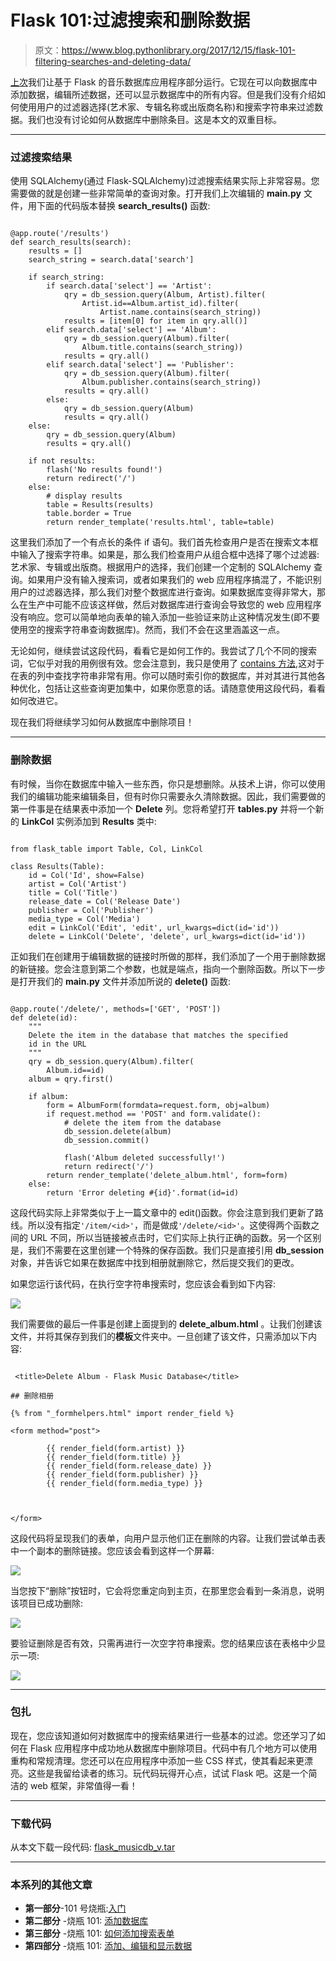 # Flask 101:过滤搜索和删除数据

> 原文：<https://www.blog.pythonlibrary.org/2017/12/15/flask-101-filtering-searches-and-deleting-data/>

[上次](https://www.blog.pythonlibrary.org/2017/12/14/flask-101-adding-editing-and-displaying-data/)我们让基于 Flask 的音乐数据库应用程序部分运行。它现在可以向数据库中添加数据，编辑所述数据，还可以显示数据库中的所有内容。但是我们没有介绍如何使用用户的过滤器选择(艺术家、专辑名称或出版商名称)和搜索字符串来过滤数据。我们也没有讨论如何从数据库中删除条目。这是本文的双重目标。

* * *

### 过滤搜索结果

使用 SQLAlchemy(通过 Flask-SQLAlchemy)过滤搜索结果实际上非常容易。您需要做的就是创建一些非常简单的查询对象。打开我们上次编辑的 **main.py** 文件，用下面的代码版本替换 **search_results()** 函数:

```

@app.route('/results')
def search_results(search):
    results = []
    search_string = search.data['search']

    if search_string:
        if search.data['select'] == 'Artist':
            qry = db_session.query(Album, Artist).filter(
                Artist.id==Album.artist_id).filter(
                    Artist.name.contains(search_string))
            results = [item[0] for item in qry.all()]
        elif search.data['select'] == 'Album':
            qry = db_session.query(Album).filter(
                Album.title.contains(search_string))
            results = qry.all()
        elif search.data['select'] == 'Publisher':
            qry = db_session.query(Album).filter(
                Album.publisher.contains(search_string))
            results = qry.all()
        else:
            qry = db_session.query(Album)
            results = qry.all()
    else:
        qry = db_session.query(Album)
        results = qry.all()

    if not results:
        flash('No results found!')
        return redirect('/')
    else:
        # display results
        table = Results(results)
        table.border = True
        return render_template('results.html', table=table)

```

这里我们添加了一个有点长的条件 if 语句。我们首先检查用户是否在搜索文本框中输入了搜索字符串。如果是，那么我们检查用户从组合框中选择了哪个过滤器:艺术家、专辑或出版商。根据用户的选择，我们创建一个定制的 SQLAlchemy 查询。如果用户没有输入搜索词，或者如果我们的 web 应用程序搞混了，不能识别用户的过滤器选择，那么我们对整个数据库进行查询。如果数据库变得非常大，那么在生产中可能不应该这样做，然后对数据库进行查询会导致您的 web 应用程序没有响应。您可以简单地向表单的输入添加一些验证来防止这种情况发生(即不要使用空的搜索字符串查询数据库)。然而，我们不会在这里涵盖这一点。

无论如何，继续尝试这段代码，看看它是如何工作的。我尝试了几个不同的搜索词，它似乎对我的用例很有效。您会注意到，我只是使用了 [contains 方法](http://docs.sqlalchemy.org/en/latest/orm/internals.html#sqlalchemy.orm.properties.RelationshipProperty.Comparator.contains),这对于在表的列中查找字符串非常有用。你可以随时索引你的数据库，并对其进行其他各种优化，包括让这些查询更加集中，如果你愿意的话。请随意使用这段代码，看看如何改进它。

现在我们将继续学习如何从数据库中删除项目！

* * *

### 删除数据

有时候，当你在数据库中输入一些东西，你只是想删除。从技术上讲，你可以使用我们的编辑功能来编辑条目，但有时你只需要永久清除数据。因此，我们需要做的第一件事是在结果表中添加一个 **Delete** 列。您将希望打开 **tables.py** 并将一个新的 **LinkCol** 实例添加到 **Results** 类中:

```

from flask_table import Table, Col, LinkCol

class Results(Table):
    id = Col('Id', show=False)
    artist = Col('Artist')
    title = Col('Title')
    release_date = Col('Release Date')
    publisher = Col('Publisher')
    media_type = Col('Media')
    edit = LinkCol('Edit', 'edit', url_kwargs=dict(id='id'))
    delete = LinkCol('Delete', 'delete', url_kwargs=dict(id='id'))

```

正如我们在创建用于编辑数据的链接时所做的那样，我们添加了一个用于删除数据的新链接。您会注意到第二个参数，也就是端点，指向一个删除函数。所以下一步是打开我们的 **main.py** 文件并添加所说的 **delete()** 函数:

```

@app.route('/delete/', methods=['GET', 'POST'])
def delete(id):
    """
    Delete the item in the database that matches the specified
    id in the URL
    """
    qry = db_session.query(Album).filter(
        Album.id==id)
    album = qry.first()

    if album:
        form = AlbumForm(formdata=request.form, obj=album)
        if request.method == 'POST' and form.validate():
            # delete the item from the database
            db_session.delete(album)
            db_session.commit()

            flash('Album deleted successfully!')
            return redirect('/')
        return render_template('delete_album.html', form=form)
    else:
        return 'Error deleting #{id}'.format(id=id) 
```

这段代码实际上非常类似于上一篇文章中的 edit()函数。你会注意到我们更新了路线。所以没有指定`'/item/<id>'`，而是做成`'/delete/<id>'`。这使得两个函数之间的 URL 不同，所以当链接被点击时，它们实际上执行正确的函数。另一个区别是，我们不需要在这里创建一个特殊的保存函数。我们只是直接引用 **db_session** 对象，并告诉它如果在数据库中找到相册就删除它，然后提交我们的更改。

如果您运行该代码，在执行空字符串搜索时，您应该会看到如下内容:

[![](img/b182671c1f93df8f1368ca30b84e583f.png)](https://www.blog.pythonlibrary.org/wp-content/uploads/2017/12/flask_musicdb_deleting_link.png)

我们需要做的最后一件事是创建上面提到的 **delete_album.html** 。让我们创建该文件，并将其保存到我们的**模板**文件夹中。一旦创建了该文件，只需添加以下内容:

```

 <title>Delete Album - Flask Music Database</title>

## 删除相册

{% from "_formhelpers.html" import render_field %}

<form method="post">

        {{ render_field(form.artist) }}
        {{ render_field(form.title) }}
        {{ render_field(form.release_date) }}
        {{ render_field(form.publisher) }}
        {{ render_field(form.media_type) }}

 

</form> 
```

这段代码将呈现我们的表单，向用户显示他们正在删除的内容。让我们尝试单击表中一个副本的删除链接。您应该会看到这样一个屏幕:

[![](img/6f643f71cf67f256affd47bfb4a6a2fd.png)](https://www.blog.pythonlibrary.org/wp-content/uploads/2017/12/flask_musicdb_delete_album.png)

当您按下“删除”按钮时，它会将您重定向到主页，在那里您会看到一条消息，说明该项目已成功删除:

[![](img/edde96c267fef99dc57a9c9ec683c1a1.png)](https://www.blog.pythonlibrary.org/wp-content/uploads/2017/12/flask_musicdb_del_success.png)

要验证删除是否有效，只需再进行一次空字符串搜索。您的结果应该在表格中少显示一项:

[![](img/e2009c1be5a7d46fb3dbdb88d913c14c.png)](https://www.blog.pythonlibrary.org/wp-content/uploads/2017/12/flask_musicdb_deleted_results.png)

* * *

### 包扎

现在，您应该知道如何对数据库中的搜索结果进行一些基本的过滤。您还学习了如何在 Flask 应用程序中成功地从数据库中删除项目。代码中有几个地方可以使用重构和常规清理。您还可以在应用程序中添加一些 CSS 样式，使其看起来更漂亮。这些是我留给读者的练习。玩代码玩得开心点，试试 Flask 吧。这是一个简洁的 web 框架，非常值得一看！

* * *

### 下载代码

从本文下载一段代码: [flask_musicdb_v.tar](https://www.blog.pythonlibrary.org/wp-content/uploads/2017/12/flask_musicdb_v.tar.gz)

* * *

### 本系列的其他文章

*   **第一部分**-101 号烧瓶:[入门](https://www.blog.pythonlibrary.org/2017/12/12/flask-101-getting-started/)
*   **第二部分** -烧瓶 101: [添加数据库](https://www.blog.pythonlibrary.org/2017/12/12/flask-101-adding-a-database/)
*   **第三部分** -烧瓶 101: [如何添加搜索表单](https://www.blog.pythonlibrary.org/2017/12/13/flask-101-how-to-add-a-search-form/)
*   **第四部分** -烧瓶 101: [添加、编辑和显示数据](https://www.blog.pythonlibrary.org/2017/12/14/flask-101-adding-editing-and-displaying-data/)